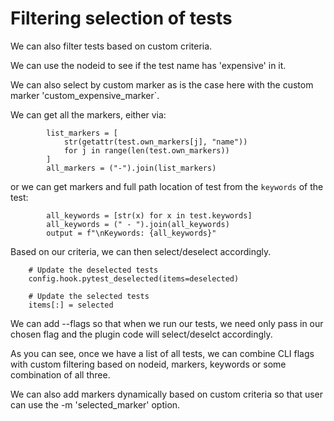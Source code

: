 # Filtering selection of tests

We can also filter tests based on custom criteria.

We can use the nodeid to see if the test name has 'expensive' in it.

We can also select by custom marker as is the case here with the custom marker 'custom_expensive_marker`.

We can get all the markers, either via:

```
        list_markers = [
            str(getattr(test.own_markers[j], "name"))
            for j in range(len(test.own_markers))
        ]
        all_markers = ("-").join(list_markers)
```
or we can get markers and full path location of test from the `keywords` of the test:

```
        all_keywords = [str(x) for x in test.keywords]
        all_keywords = (" - ").join(all_keywords)
        output = f"\nKeywords: {all_keywords}"
```

Based on our criteria, we can then select/deselect accordingly.

```
    # Update the deselected tests
    config.hook.pytest_deselected(items=deselected)

    # Update the selected tests
    items[:] = selected
```
We can add --flags so that when we run our tests, we need only pass in our chosen flag and the plugin code will select/deselct accordingly.

As you can see, once we have a list of all tests, we can combine CLI flags with custom filtering based on nodeid, markers, keywords or some combination of all three.

We can also add markers dynamically based on custom criteria so that user can use the -m 'selected_marker' option.